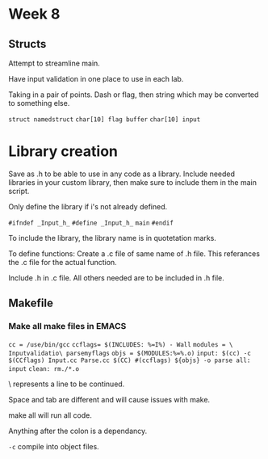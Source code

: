 # Week 8

## Structs

Attempt to streamline main. 

Have input validation in one place to use in each lab. 

Taking in a pair of points. Dash or flag, then string which may be converted to something else. 

`struct namedstruct`
`char[10] flag buffer`
`char[10] input`

# Library creation

Save as .h to be able to use in any code as a library. 
Include needed libraries in your custom library, then make sure to include them in the main script. 

Only define the library if i's not already defined. 

`#ifndef _Input_h_`
`#define _Input_h_`
`main`
`#endif`

To include the library, the library name is in quotetation marks.

To define functions: Create a .c file of same name of .h file. This referances the .c file for the actual function. 

Include .h in .c file. All others needed are to be included in .h file.

## Makefile
### Make all make files in EMACS

`cc = /use/bin/gcc`
`ccflags= $(INCLUDES: %=I%) - Wall`
`modules = \
	Inputvalidatio\
	parsemyflags`
`objs = $(MODULES:%=%.o)`
`input:
	$(cc) -c $(CCflags) Input.cc Parse.cc
	$(CC) #(ccflags) ${objs} -o parse
all: input`
`clean:
	rm./*.o`

\ represents a line to be continued.

Space and tab are different and will cause issues with make. 

make all will run all code.

Anything after the colon is a dependancy. 

`-c` compile into object files. 


